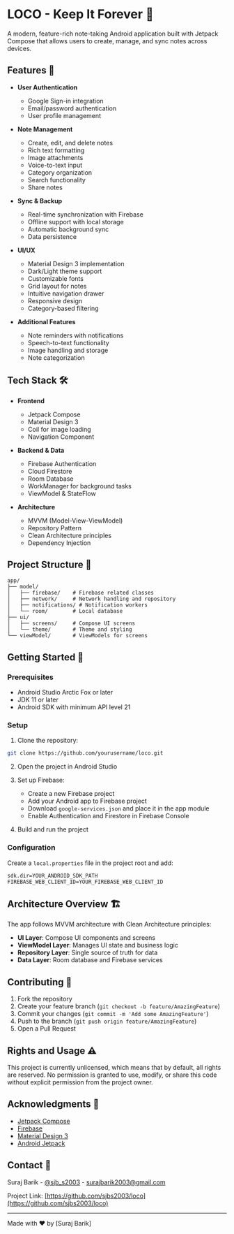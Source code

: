 # LOCO - Keep It Forever 📝

A modern, feature-rich note-taking Android application built with Jetpack Compose that allows users to create, manage, and sync notes across devices.

## Features 🌟

- **User Authentication**
  - Google Sign-in integration
  - Email/password authentication
  - User profile management

- **Note Management**
  - Create, edit, and delete notes
  - Rich text formatting
  - Image attachments
  - Voice-to-text input
  - Category organization
  - Search functionality
  - Share notes

- **Sync & Backup**
  - Real-time synchronization with Firebase
  - Offline support with local storage
  - Automatic background sync
  - Data persistence

- **UI/UX**
  - Material Design 3 implementation
  - Dark/Light theme support
  - Customizable fonts
  - Grid layout for notes
  - Intuitive navigation drawer
  - Responsive design
  - Category-based filtering

- **Additional Features**
  - Note reminders with notifications
  - Speech-to-text functionality
  - Image handling and storage
  - Note categorization

## Tech Stack 🛠️

- **Frontend**
  - Jetpack Compose
  - Material Design 3
  - Coil for image loading
  - Navigation Component

- **Backend & Data**
  - Firebase Authentication
  - Cloud Firestore
  - Room Database
  - WorkManager for background tasks
  - ViewModel & StateFlow

- **Architecture**
  - MVVM (Model-View-ViewModel)
  - Repository Pattern
  - Clean Architecture principles
  - Dependency Injection

## Project Structure 📁

```
app/
├── model/
│   ├── firebase/    # Firebase related classes
│   ├── network/     # Network handling and repository
│   ├── notifications/ # Notification workers
│   └── room/        # Local database
├── ui/
│   ├── screens/     # Compose UI screens
│   └── theme/       # Theme and styling
└── viewModel/       # ViewModels for screens
```

## Getting Started 🚀

### Prerequisites

- Android Studio Arctic Fox or later
- JDK 11 or later
- Android SDK with minimum API level 21

### Setup

1. Clone the repository:
```bash
git clone https://github.com/yourusername/loco.git
```

2. Open the project in Android Studio

3. Set up Firebase:
   - Create a new Firebase project
   - Add your Android app to Firebase project
   - Download `google-services.json` and place it in the app module
   - Enable Authentication and Firestore in Firebase Console

4. Build and run the project

### Configuration

Create a `local.properties` file in the project root and add:
```properties
sdk.dir=YOUR_ANDROID_SDK_PATH
FIREBASE_WEB_CLIENT_ID=YOUR_FIREBASE_WEB_CLIENT_ID
```

## Architecture Overview 🏗️

The app follows MVVM architecture with Clean Architecture principles:

- **UI Layer**: Compose UI components and screens
- **ViewModel Layer**: Manages UI state and business logic
- **Repository Layer**: Single source of truth for data
- **Data Layer**: Room database and Firebase services

## Contributing 🤝

1. Fork the repository
2. Create your feature branch (`git checkout -b feature/AmazingFeature`)
3. Commit your changes (`git commit -m 'Add some AmazingFeature'`)
4. Push to the branch (`git push origin feature/AmazingFeature`)
5. Open a Pull Request

## Rights and Usage ⚠️

This project is currently unlicensed, which means that by default, all rights are reserved. No permission is granted to use, modify, or share this code without explicit permission from the project owner.

## Acknowledgments 👏

- [Jetpack Compose](https://developer.android.com/jetpack/compose)
- [Firebase](https://firebase.google.com/)
- [Material Design 3](https://m3.material.io/)
- [Android Jetpack](https://developer.android.com/jetpack)

## Contact 📧

Suraj Barik - [@sjb_s2003]([https://twitter.com/yourtwitter](https://x.com/sjb_s2003)) - surajbarik2003@gmail.com 

Project Link: [https://github.com/sjbs2003/loco](https://github.com/sjbs2003/loco)

---
Made with ❤️ by [Suraj Barik]

